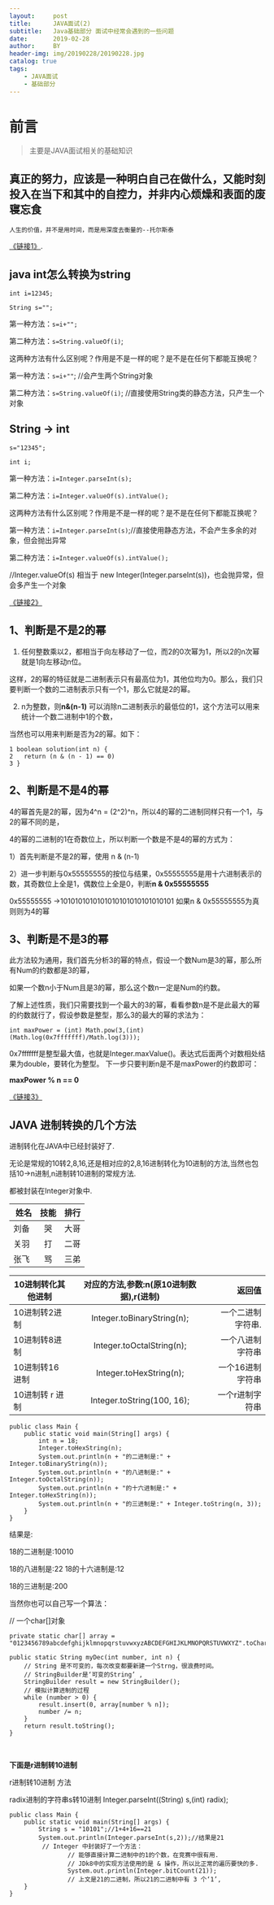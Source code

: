 ```yaml
---
layout:     post
title:      JAVA面试(2)
subtitle:   Java基础部分 面试中经常会遇到的一些问题
date:       2019-02-28
author:     BY
header-img: img/20190228/20190228.jpg
catalog: true
tags:
    - JAVA面试
    - 基础部分
---
```

# 前言

>主要是JAVA面试相关的基础知识

## 真正的努力，应该是一种明白自己在做什么，又能时刻投入在当下和其中的自控力，并非内心烦燥和表面的废寝忘食

    人生的价值，并不是用时间，而是用深度去衡量的--托尔斯泰

[《链接1》](https://www.cnblogs.com/panxuejun/p/6148493.html).

## java int怎么转换为string

`int i=12345;`

`String s="";`

第一种方法：`s=i+"";`

第二种方法：`s=String.valueOf(i)`;

这两种方法有什么区别呢？作用是不是一样的呢？是不是在任何下都能互换呢？

第一种方法：`s=i+""`;   //会产生两个String对象

第二种方法：`s=String.valueOf(i)`; //直接使用String类的静态方法，只产生一个对象

## String -> int

`s="12345";`

`int i;`

第一种方法：`i=Integer.parseInt(s);`

第二种方法：`i=Integer.valueOf(s).intValue();`

这两种方法有什么区别呢？作用是不是一样的呢？是不是在任何下都能互换呢？


第一种方法：`i=Integer.parseInt(s)`;//直接使用静态方法，不会产生多余的对象，但会抛出异常

第二种方法：`i=Integer.valueOf(s).intValue();`

//Integer.valueOf(s) 相当于 new Integer(Integer.parseInt(s))，也会抛异常，但会多产生一个对象

[《链接2》](https://www.cnblogs.com/zhiyangjava/p/6513725.html)

## 1、判断是不是2的幂

1. 任何整数乘以2，都相当于向左移动了一位，而2的0次幂为1，所以2的n次幂就是1向左移动n位。

这样，2的幂的特征就是二进制表示只有最高位为1，其他位均为0。那么，我们只要判断一个数的二进制表示只有一个1，那么它就是2的幂。

2. n为整数，则**n&(n-1)** 可以消除n二进制表示的最低位的1，这个方法可以用来统计一个数二进制中1的个数，

当然也可以用来判断是否为2的幂。如下：

    1 boolean solution(int n) {
    2   return (n & (n - 1) == 0)
    3 }


## 2、判断是不是4的幂

4的幂首先是2的幂，因为4^n = (2^2)^n，所以4的幂的二进制同样只有一个1，与2的幂不同的是，

4的幂的二进制的1在奇数位上，所以判断一个数是不是4的幂的方式为：

1）首先判断是不是2的幂，使用 n & (n-1)

2）进一步判断与0x55555555的按位与结果，0x55555555是用十六进制表示的数，其奇数位上全是1，偶数位上全是0，判断**n & 0x55555555**

0x55555555 ->1010101010101010101010101010101  如果n & 0x55555555为真 则则为4的幂

## 3、判断是不是3的幂


此方法较为通用，我们首先分析3的幂的特点，假设一个数Num是3的幂，那么所有Num的约数都是3的幂，

如果一个数n小于Num且是3的幂，那么这个数n一定是Num的约数。

了解上述性质，我们只需要找到一个最大的3的幂，看看参数n是不是此最大的幂的约数就行了，假设参数是整型，那么3的最大的幂的求法为：

    int maxPower = (int) Math.pow(3,(int)(Math.log(0x7fffffff)/Math.log(3)));   
    
0x7fffffff是整型最大值，也就是Integer.maxValue()。表达式后面两个对数相处结果为double，要转化为整型。
下一步只要判断n是不是maxPower的约数即可：

**maxPower % n == 0**

[《链接3》](https://blog.csdn.net/m0_37961948/article/details/80438113)

## JAVA 进制转换的几个方法

进制转化在JAVA中已经封装好了.

无论是常规的10转2,8,16,还是相对应的2,8,16进制转化为10进制的方法,当然也包括10->n进制,n进制转10进制的常规方法.

都被封装在Integer对象中.

 姓名|技能|排行
 --|:--:|--:
 刘备|哭|大哥
 关羽|打|二哥
 张飞|骂|三弟

10进制转化其他进制|对应的方法,参数:n(原10进制数据),r(进制)|返回值
 --|:--:|--:
10进制转2进制	|Integer.toBinaryString(n);|	一个二进制字符串.
10进制转8进制	|Integer.toOctalString(n);	|一个八进制字符串
10进制转16进制|	Integer.toHexString(n);|	一个16进制字符串
10进制转 r 进制	|Integer.toString(100, 16);|	一个r进制字符串

    public class Main {
        public static void main(String[] args) {
            int n = 18;
            Integer.toHexString(n);
            System.out.println(n + "的二进制是:" + Integer.toBinaryString(n));
            System.out.println(n + "的八进制是:" + Integer.toOctalString(n));
            System.out.println(n + "的十六进制是:" + Integer.toHexString(n));
            System.out.println(n + "的三进制是:" + Integer.toString(n, 3));
        }
    }
    
结果是:

18的二进制是:10010

18的八进制是:22
18的十六进制是:12

18的三进制是:200

当然你也可以自己写一个算法：

// 一个char[]对象

    private static char[] array = "0123456789abcdefghijklmnopqrstuvwxyzABCDEFGHIJKLMNOPQRSTUVWXYZ".toCharArray();
 
    public static String myDec(int number, int n) {
        // String 是不可变的，每次改变都要新建一个Strng，很浪费时间。
        // StringBuilder是‘可变的String’ ,
        StringBuilder result = new StringBuilder();
        // 模拟计算进制的过程
        while (number > 0) {
            result.insert(0, array[number % n]);
            number /= n;
        }
        return result.toString();
    }


 

**下面是r进制转10进制**

r进制转10进制	方法

radix进制的字符串s转10进制	Integer.parseInt((String) s,(int) radix);
 

    public class Main {
        public static void main(String[] args) {
            String s = "10101";//1+4+16==21
            System.out.println(Integer.parseInt(s,2));//结果是21
             // Integer 中封装好了一个方法：
                    // 能够直接计算二进制中的1的个数，在竞赛中很有用.
                    // JDk8中的实现方法使用的是 & 操作，所以比正常的遍历要快的多.
                    System.out.println(Integer.bitCount(21));
                    // 上文是21的二进制，所以21的二进制中有 3 个‘1’,
        }
    }

